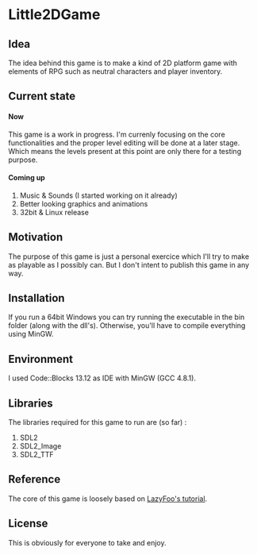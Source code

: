 Little2DGame
=======

## Idea

The idea behind this game is to make a kind of 2D platform game with elements of RPG such as neutral characters and player inventory.

## Current state

#### Now

This game is a work in progress. I'm currenly focusing on the core functionalities and the proper level editing will be done at a later stage. Which means the levels present at this point are only there for a testing purpose.

#### Coming up

1. Music & Sounds (I started working on it already)
2. Better looking graphics and animations
3. 32bit & Linux release

## Motivation

The purpose of this game is just a personal exercice which I'll try to make as playable as I possibly can. But I don't intent to publish this game in any way.

## Installation

If you run a 64bit Windows you can try running the executable in the bin folder (along with the dll's). Otherwise, you'll have to compile everything using MinGW.

## Environment

I used Code::Blocks 13.12 as IDE with MinGW (GCC 4.8.1).

## Libraries

The libraries required for this game to run are (so far) :

1. SDL2
2. SDL2_Image
3. SDL2_TTF

## Reference

The core of this game is loosely based on [LazyFoo's tutorial](http://lazyfoo.net/tutorials/SDL/).

## License

This is obviously for everyone to take and enjoy.
